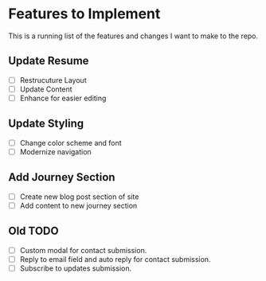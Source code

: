 # Features to Implement

This is a running list of the features and changes I want to make to the repo.

## Update Resume
- [ ] Restrucuture Layout
- [ ] Update Content
- [ ] Enhance for easier editing

## Update Styling
- [ ] Change color scheme and font
- [ ] Modernize navigation

## Add Journey Section
- [ ] Create new blog post section of site
- [ ] Add content to new journey section

## Old TODO
- [ ] Custom modal for contact submission.
- [ ] Reply to email field and auto reply for contact submission.
- [ ] Subscribe to updates submission.